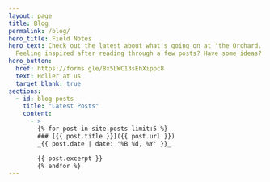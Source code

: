 ```yaml
---
layout: page
title: Blog
permalink: /blog/
hero_title: Field Notes
hero_text: Check out the latest about what's going on at 'the Orchard.'
  Feeling inspired after reading through a few posts? Have some ideas? Reach out to us!
hero_button:
  href: https://forms.gle/8x5LWC13sEhXippc8
  text: Holler at us
  target_blank: true
sections:
  - id: blog-posts
    title: "Latest Posts"
    content:
      - >
        {% for post in site.posts limit:5 %}
        ### [{{ post.title }}]({{ post.url }})
        _{{ post.date | date: '%B %d, %Y' }}_

        {{ post.excerpt }}
        {% endfor %}
---
```

